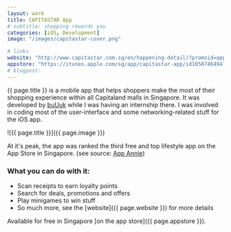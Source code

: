 ```yaml
---
layout: work
title: CAPITASTAR App
# subtitle: shopping rewards you
categories: [iOS, Development]
image: "/images/capitastar-cover.png"

# links
website: "http://www.capitastar.com.sg/en/happening-detail/?promoid=applaunch_promo"
appstore: "https://itunes.apple.com/sg/app/capitastar-app/id1058746494?mt=8"
# blogpost:
---
```

{{ page.title }} is a mobile app that helps shoppers make the most of their shopping experience within all Capitaland 
malls in Singapore. It was developed by [buUuk](http://www.buuuk.com) while I was having an internship there. I was 
involved in coding most of the user-interface and some networking-related stuff for the iOS app.

![{{ page.title }}]({{ page.image }})

At it's peak, the app was ranked the third free and top lifestyle app on the App Store in Singapore. 
(see source: [App Annie](https://www.appannie.com/apps/ios/app/capitastar-app/app-ranking/#device=iphone&type=best-ranks))

### What you can do with it:

* Scan receipts to earn loyalty points
* Search for deals, promotions and offers
* Play minigames to win stuff
* So much more, see the [website]({{ page.website }}) for more details

Available for free in Singapore [on the app store]({{ page.appstore }}).